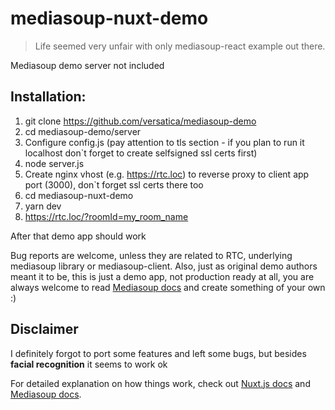 # mediasoup-nuxt-demo

> Life seemed very unfair with only mediasoup-react example out there.

Mediasoup demo server not included

## Installation:
1. git clone https://github.com/versatica/mediasoup-demo
2. cd mediasoup-demo/server
3. Configure config.js (pay attention to tls section - if you plan to run it localhost don`t forget to create selfsigned ssl certs first)
4. node server.js
5. Create nginx vhost (e.g. https://rtc.loc) to reverse proxy to client app port (3000), don`t forget ssl certs there too 
6. cd mediasoup-nuxt-demo
7. yarn dev
8. https://rtc.loc/?roomId=my_room_name

After that demo app should work

Bug reports are welcome, unless they are related to RTC, underlying mediasoup library or mediasoup-client.
Also, just as original demo authors meant it to be, this is just a demo app, not production ready at all, you are always welcome to read [Mediasoup docs](https://mediasoup.org/documentation/) and create something of your own :)

## Disclaimer
I definitely forgot to port some features and left some bugs, but besides **facial recognition** it seems to work ok

For detailed explanation on how things work, check out [Nuxt.js docs](https://nuxtjs.org) and [Mediasoup docs](https://mediasoup.org/documentation/).
